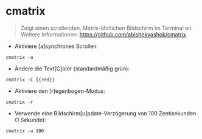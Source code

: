 # cmatrix

> Zeigt einen scrollenden, Matrix-ähnlichen Bildschirm im Terminal an.
> Weitere Informationen: <https://github.com/abishekvashok/cmatrix>.

- Aktiviere [a]synchrones Scrollen:

`cmatrix -a`

- Ändere die Text[C]olor (standardmäßig grün):

`cmatrix -C {{red}}`

- Aktiviere den [r]egenbogen-Modus:

`cmatrix -r`

- Verwende eine Bildschirm[u]pdate-Verzögerung von 100 Zentisekunden (1 Sekunde):

`cmatrix -u 100`
